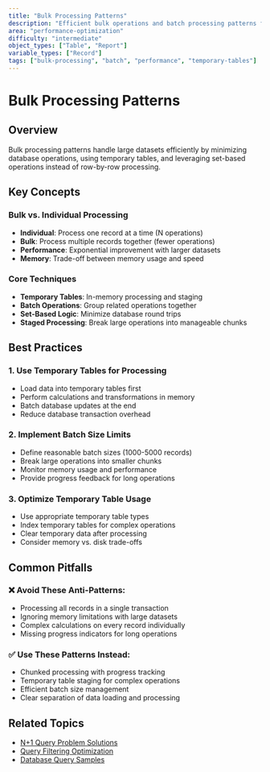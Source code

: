 ```yaml
---
title: "Bulk Processing Patterns"  
description: "Efficient bulk operations and batch processing patterns for AL development"
area: "performance-optimization"
difficulty: "intermediate"
object_types: ["Table", "Report"]
variable_types: ["Record"]
tags: ["bulk-processing", "batch", "performance", "temporary-tables"]
---
```


# Bulk Processing Patterns

## Overview
Bulk processing patterns handle large datasets efficiently by minimizing database operations, using temporary tables, and leveraging set-based operations instead of row-by-row processing.

## Key Concepts

### Bulk vs. Individual Processing
- **Individual**: Process one record at a time (N operations)
- **Bulk**: Process multiple records together (fewer operations)
- **Performance**: Exponential improvement with larger datasets
- **Memory**: Trade-off between memory usage and speed

### Core Techniques
- **Temporary Tables**: In-memory processing and staging
- **Batch Operations**: Group related operations together
- **Set-Based Logic**: Minimize database round trips
- **Staged Processing**: Break large operations into manageable chunks

## Best Practices

### 1. Use Temporary Tables for Processing
- Load data into temporary tables first
- Perform calculations and transformations in memory
- Batch database updates at the end
- Reduce database transaction overhead

### 2. Implement Batch Size Limits
- Define reasonable batch sizes (1000-5000 records)
- Break large operations into smaller chunks
- Monitor memory usage and performance
- Provide progress feedback for long operations

### 3. Optimize Temporary Table Usage
- Use appropriate temporary table types
- Index temporary tables for complex operations
- Clear temporary data after processing
- Consider memory vs. disk trade-offs

## Common Pitfalls

### ❌ Avoid These Anti-Patterns:
- Processing all records in a single transaction
- Ignoring memory limitations with large datasets
- Complex calculations on every record individually
- Missing progress indicators for long operations

### ✅ Use These Patterns Instead:
- Chunked processing with progress tracking
- Temporary table staging for complex operations
- Efficient batch size management
- Clear separation of data loading and processing

## Related Topics
- [N+1 Query Problem Solutions](n-plus-one-query-problem.md)
- [Query Filtering Optimization](query-filtering-optimization.md)
- [Database Query Samples](database-query-samples.md)
